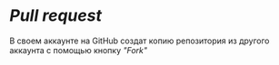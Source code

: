 # *Pull request*

В своем аккаунте на GitHub создат копию репозитория из другого аккаунта с помощью кнопку *"Fork"*